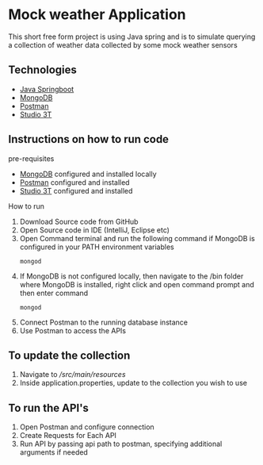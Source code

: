 # Mock weather Application

This short free form project is using Java spring and is to simulate querying a 
collection of weather data collected by some mock weather sensors

## Technologies 
* [Java Springboot](https://spring.io/projects/spring-boot)
* [MongoDB](https://www.mongodb.com/)
* [Postman](https://www.postman.com/)
* [Studio 3T](https://studio3t.com/)


## Instructions on how to run code

pre-requisites
 * [MongoDB](https://www.mongodb.com/) configured and installed locally
 * [Postman](https://www.postman.com/) configured and installed  
 * [Studio 3T](https://studio3t.com/) configured and installed 


How to run 
1. Download Source code from GitHub
2. Open Source code in IDE (IntelliJ, Eclipse etc)
3. Open Command terminal and run the following command if MongoDB is
configured in your PATH environment variables
    ```
   mongod
   ```
4. If MongoDB is not configured locally, then navigate to the /bin
folder where MongoDB is installed, right click and open command prompt
and then enter command 
    ```
    mongod
    ```
5. Connect Postman to the running database instance
6. Use Postman to access the APIs

## To update the collection
1. Navigate to */src/main/resources*
2. Inside application.properties, update to the collection you wish to use

## To run the API's 
1. Open Postman and configure connection
2. Create Requests for Each API
3. Run API by passing api path to postman, specifying additional arguments if needed
